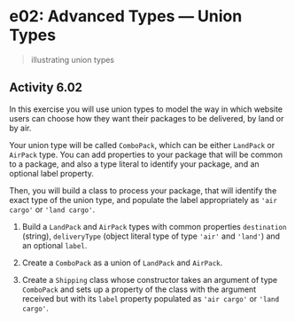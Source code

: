 # e02: Advanced Types &mdash; Union Types
> illustrating union types

## Activity 6.02

In this exercise you will use union types to model the way in which website users can choose how they want their packages to be delivered, by land or by air.

Your union type will be called `ComboPack`, which can be either `LandPack` or `AirPack` type. You can add properties to your package that will be common to a package, and also a type literal to identify your package, and an optional label property.

Then, you will build a class to process your package, that will identify the exact type of the union type, and populate the label appropriately as `'air cargo'` or `'land cargo'`.

1. Build a `LandPack` and `AirPack` types with common properties `destination` (string), `deliveryType` (object literal type of type `'air'` and `'land'`) and an optional `label`.

2. Create a `ComboPack` as a union of `LandPack` and `AirPack`.

3. Create a `Shipping` class whose constructor takes an argument of type `ComboPack` and sets up a property of the class with the argument received but with its `label` property populated as `'air cargo'` or `'land cargo'`.